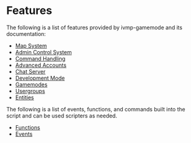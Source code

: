 # Features #

The following is a list of features provided by ivmp-gamemode and its documentation:

  * [Map System](Mapping.md)
  * [Admin Control System](ACS.md)
  * [Command Handling](Commands.md)
  * [Advanced Accounts](Accounts.md)
  * [Chat Server](ChatServer.md)
  * [Development Mode](Debugmode.md)
  * [Gamemodes](Gamemodes.md)
  * [Usergroups](Usergroups.md)
  * [Entities](Elements.md)

The following is a list of events, functions, and commands built into the script and can be used scripters as needed.

  * [Functions](Functions.md)
  * [Events](Events.md)